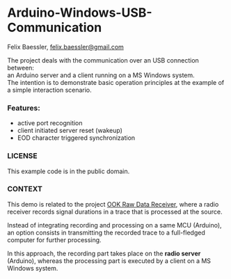# Arduino-Windows-USB-Communication
Felix Baessler, felix.baessler@gmail.com

The project deals with the communication over an USB connection between:<br/>
an Arduino server and a client running on a MS Windows system.<br/>
The intention is to demonstrate basic operation principles at the example 
of a simple interaction scenario.

### Features:

- active port recognition
- client initiated server reset (wakeup)
- EOD character triggered synchronization

### LICENSE

This example code is in the public domain.

### CONTEXT

This demo is related to the project [OOK Raw Data Receiver](https://github.com/ookraw/OOK-Raw-Data-Receiver), 
where a radio receiver records signal durations in a trace 
that is processed at the source.

Instead of integrating recording and processing on a same MCU (Arduino), 
an option consists in transmitting the recorded trace to a full-fledged 
computer for further processing.

In this approach, the recording part takes place on the **radio server** (Arduino), 
whereas the processing part is executed by a client on a MS Windows system.
